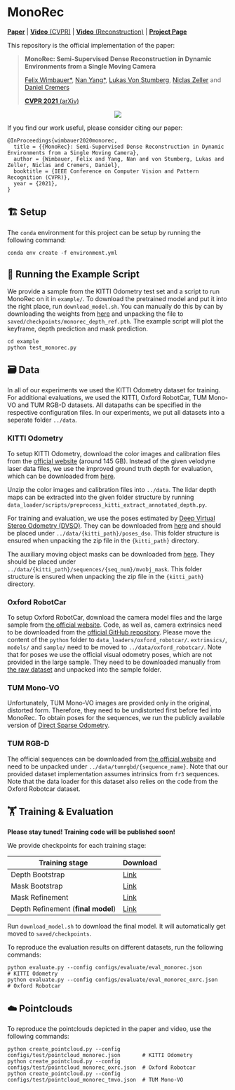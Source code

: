 # MonoRec
[**Paper**](https://arxiv.org/abs/2011.11814) |  [**Video** (CVPR)](https://youtu.be/XimdlXUamo0) | [**Video** (Reconstruction)](https://youtu.be/-gDSBIm0vgk) | [**Project Page**](https://vision.in.tum.de/research/monorec)

This repository is the official implementation of the paper:

> **MonoRec: Semi-Supervised Dense Reconstruction in Dynamic Environments from a Single Moving Camera**
>
> [Felix Wimbauer*](https://www.linkedin.com/in/felixwimbauer), [Nan Yang*](https://vision.in.tum.de/members/yangn), [Lukas Von Stumberg](https://vision.in.tum.de/members/stumberg), [Niclas Zeller](https://vision.in.tum.de/members/zellern) and [Daniel Cremers](https://vision.in.tum.de/members/cremers)
> 
> [**CVPR 2021** (arXiv)](https://arxiv.org/abs/2011.11814)

<a href="https://youtu.be/-gDSBIm0vgk"><div style="text-align:center"><img src="./pictures/frames_pointcloud.gif" style="height:auto;width:70%px"/></div></a>

If you find our work useful, please consider citing our paper:
```
@InProceedings{wimbauer2020monorec,
  title = {{MonoRec}: Semi-Supervised Dense Reconstruction in Dynamic Environments from a Single Moving Camera},
  author = {Wimbauer, Felix and Yang, Nan and von Stumberg, Lukas and Zeller, Niclas and Cremers, Daniel},
  booktitle = {IEEE Conference on Computer Vision and Pattern Recognition (CVPR)},
  year = {2021},
}
```

## 🏗️️ Setup

The `conda` environment for this project can be setup by running the following command:

```shell
conda env create -f environment.yml
```

## 🏃 Running the Example Script

We provide a sample from the KITTI Odometry test set and a script to run MonoRec on it in ``example/``. 
To download the pretrained model and put it into the right place, run ``download_model.sh``. 
You can manually do this by can by downloading the weights from [here](https://vision.in.tum.de/_media/research/monorec/monorec_depth_ref.pth.zip) 
and unpacking the file to ``saved/checkpoints/monorec_depth_ref.pth``.
The example script will plot the keyframe, depth prediction and mask prediction.

```shell
cd example
python test_monorec.py
```

## 🗃️ Data

In all of our experiments we used the KITTI Odometry dataset for training. For additional evaluations, we used the KITTI, Oxford RobotCar, 
TUM Mono-VO and TUM RGB-D datasets. All datapaths can be specified in the respective configuration files. In our experiments, we put all datasets into a seperate folder ```../data```.

### KITTI Odometry

To setup KITTI Odometry, download the color images and calibration files from the 
[official website](http://www.cvlibs.net/datasets/kitti/eval_odometry.php) (around 145 GB). Instead of the given 
velodyne laser data files, we use the improved ground truth depth for evaluation, which can be downloaded from 
[here](http://www.cvlibs.net/datasets/kitti/eval_depth_all.php). 

Unzip the color images and calibration files into ```../data```. The lidar depth maps can be extracted into the given 
folder structure by running ```data_loader/scripts/preprocess_kitti_extract_annotated_depth.py```.

For training and evaluation, we use the poses estimated by [Deep Virtual Stereo Odometry (DVSO)](https://vision.in.tum.de/research/vslam/dvso). They can be downloaded 
from [here](https://vision.in.tum.de/_media/research/monorec/poses_dvso.zip) and should be placed under ``../data/{kitti_path}/poses_dso``. This folder structure is ensured when 
unpacking the zip file in the ``{kitti_path}`` directory.

The auxiliary moving object masks can be downloaded from [here](https://vision.in.tum.de/_media/research/monorec/mvobj_mask.zip). They should be placed under 
``../data/{kitti_path}/sequences/{seq_num}/mvobj_mask``. This folder structure is ensured when 
unpacking the zip file in the ``{kitti_path}`` directory.

### Oxford RobotCar


To setup Oxford RobotCar, download the camera model files and the large sample from 
[the official website](https://robotcar-dataset.robots.ox.ac.uk/downloads/). Code, as well as, camera extrinsics need to be downloaded 
from the [official GitHub repository](https://github.com/ori-mrg/robotcar-dataset-sdk).
Please move the content of the ``python`` folder to ``data_loaders/oxford_robotcar/``.
``extrinsics/``, ``models/`` and ``sample/`` need to be moved to ``../data/oxford_robotcar/``. Note that for poses we 
use the official visual odometry poses, which are not provided in the large sample. They need to be downloaded manually from
[the raw dataset](http://mrgdatashare.robots.ox.ac.uk/download/?filename=datasets/2014-12-12-10-45-15/2014-12-12-10-45-15_vo.tar) 
and unpacked into the sample folder.

### TUM Mono-VO

Unfortunately, TUM Mono-VO images are provided only in the original, distorted form. Therefore, they need to be undistorted 
first before fed into MonoRec. To obtain poses for the sequences, we run the publicly available version 
of [Direct Sparse Odometry](https://github.com/JakobEngel/dso).

### TUM RGB-D

The official sequences can be downloaded from [the official website](https://vision.in.tum.de/data/datasets/rgbd-dataset/download)
and need to be unpacked under ``../data/tumrgbd/{sequence_name}``. Note that our provided dataset implementation assumes 
intrinsics from ``fr3`` sequences. Note that the data loader for this dataset also relies on the code from the Oxford Robotcar dataset.

## 🏋️ Training & Evaluation

**Please stay tuned! Training code will be published soon!**

We provide checkpoints for each training stage:

| Training stage | Download |
| --- | --- |
| Depth Bootstrap  | [Link](https://vision.in.tum.de/_media/research/monorec/monorec_depth.pth.zip) |
| Mask Bootstrap  | [Link](https://vision.in.tum.de/_media/research/monorec/monorec_mask.pth.zip) |
| Mask Refinement  | [Link](https://vision.in.tum.de/_media/research/monorec/monorec_mask_ref.pth.zip) |
| Depth Refinement (**final model**)  | [Link](https://vision.in.tum.de/_media/research/monorec/monorec_depth_ref.pth.zip) |

Run ``download_model.sh`` to download the final model. It will automatically get moved to ``saved/checkpoints``. 

To reproduce the evaluation results on different datasets, run the following commands:

```shell
python evaluate.py --config configs/evaluate/eval_monorec.json        # KITTI Odometry
python evaluate.py --config configs/evaluate/eval_monorec_oxrc.json   # Oxford Robotcar
```

## ☁️ Pointclouds

To reproduce the pointclouds depicted in the paper and video, use the following commands:

```shell
python create_pointcloud.py --config configs/test/pointcloud_monorec.json       # KITTI Odometry
python create_pointcloud.py --config configs/test/pointcloud_monorec_oxrc.json  # Oxford Robotcar
python create_pointcloud.py --config configs/test/pointcloud_monorec_tmvo.json  # TUM Mono-VO
```
